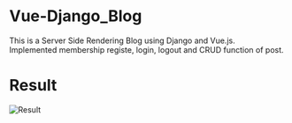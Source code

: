 # Vue-Django_Blog

This is a Server Side Rendering Blog using Django and Vue.js.<br/>
Implemented membership registe, login, logout and CRUD function of post.

# Result

![Result](https://github.com/Yuhyeon0516/Vue-Django_Blog/assets/120432007/ed1742e4-d38b-42fc-8372-37cb6f2b2a82)

